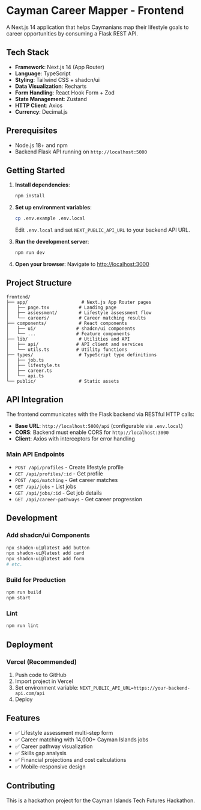 # Cayman Career Mapper - Frontend

A Next.js 14 application that helps Caymanians map their lifestyle goals to career opportunities by consuming a Flask REST API.

## Tech Stack

- **Framework**: Next.js 14 (App Router)
- **Language**: TypeScript
- **Styling**: Tailwind CSS + shadcn/ui
- **Data Visualization**: Recharts
- **Form Handling**: React Hook Form + Zod
- **State Management**: Zustand
- **HTTP Client**: Axios
- **Currency**: Decimal.js

## Prerequisites

- Node.js 18+ and npm
- Backend Flask API running on `http://localhost:5000`

## Getting Started

1. **Install dependencies**:
   ```bash
   npm install
   ```

2. **Set up environment variables**:
   ```bash
   cp .env.example .env.local
   ```
   Edit `.env.local` and set `NEXT_PUBLIC_API_URL` to your backend API URL.

3. **Run the development server**:
   ```bash
   npm run dev
   ```

4. **Open your browser**:
   Navigate to [http://localhost:3000](http://localhost:3000)

## Project Structure

```
frontend/
├── app/                    # Next.js App Router pages
│   ├── page.tsx           # Landing page
│   ├── assessment/        # Lifestyle assessment flow
│   └── careers/           # Career matching results
├── components/            # React components
│   ├── ui/               # shadcn/ui components
│   └── ...               # Feature components
├── lib/                   # Utilities and API
│   ├── api/              # API client and services
│   └── utils.ts          # Utility functions
├── types/                 # TypeScript type definitions
│   ├── job.ts
│   ├── lifestyle.ts
│   ├── career.ts
│   └── api.ts
└── public/                # Static assets
```

## API Integration

The frontend communicates with the Flask backend via RESTful HTTP calls:

- **Base URL**: `http://localhost:5000/api` (configurable via `.env.local`)
- **CORS**: Backend must enable CORS for `http://localhost:3000`
- **Client**: Axios with interceptors for error handling

### Main API Endpoints

- `POST /api/profiles` - Create lifestyle profile
- `GET /api/profiles/:id` - Get profile
- `POST /api/matching` - Get career matches
- `GET /api/jobs` - List jobs
- `GET /api/jobs/:id` - Get job details
- `GET /api/career-pathways` - Get career progression

## Development

### Add shadcn/ui Components

```bash
npx shadcn-ui@latest add button
npx shadcn-ui@latest add card
npx shadcn-ui@latest add form
# etc.
```

### Build for Production

```bash
npm run build
npm start
```

### Lint

```bash
npm run lint
```

## Deployment

### Vercel (Recommended)

1. Push code to GitHub
2. Import project in Vercel
3. Set environment variable: `NEXT_PUBLIC_API_URL=https://your-backend-api.com/api`
4. Deploy

## Features

- ✅ Lifestyle assessment multi-step form
- ✅ Career matching with 14,000+ Cayman Islands jobs
- ✅ Career pathway visualization
- ✅ Skills gap analysis
- ✅ Financial projections and cost calculations
- ✅ Mobile-responsive design

## Contributing

This is a hackathon project for the Cayman Islands Tech Futures Hackathon.
